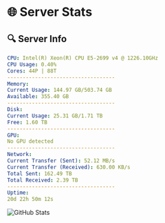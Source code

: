 # 🌐 Server Stats
## 🔍 Server Info
```yaml
CPU: Intel(R) Xeon(R) CPU E5-2699 v4 @ 1226.10GHz
CPU Usage: 0.40%
Cores: 44P | 88T
-----------------------------------
Memory:
Current Usage: 144.97 GB/503.74 GB
Available: 355.40 GB
-----------------------------------
Disk:
Current Usage: 25.31 GB/1.71 TB
Free: 1.60 TB
-----------------------------------
GPU:
No GPU detected
-----------------------------------
Network:
Current Transfer (Sent): 52.12 MB/s
Current Transfer (Received): 630.00 KB/s
Total Sent: 162.49 TB
Total Received: 2.39 TB
-----------------------------------
Uptime:
20d 22h 50m 12s
```
![GitHub Stats](https://img.shields.io/badge/Updated-2025-02-28_21:33:30-blue)